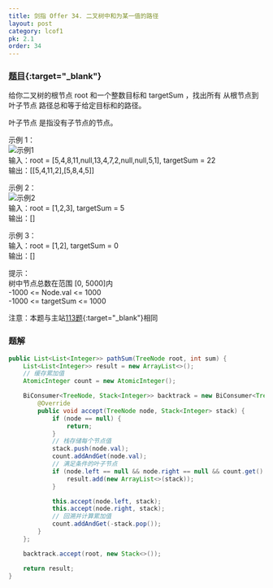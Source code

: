 ```yaml
---
title: 剑指 Offer 34. 二叉树中和为某一值的路径
layout: post
category: lcof1
pk: 2.1
order: 34
---
```


### [题目](https://leetcode-cn.com/problems/er-cha-shu-zhong-he-wei-mou-yi-zhi-de-lu-jing-lcof/){:target="_blank"}

给你二叉树的根节点 root 和一个整数目标和 targetSum ，找出所有 从根节点到叶子节点 路径总和等于给定目标和的路径。

叶子节点 是指没有子节点的节点。



示例 1：  
![示例1](https://assets.leetcode.com/uploads/2021/01/18/pathsumii1.jpg)  
输入：root = [5,4,8,11,null,13,4,7,2,null,null,5,1], targetSum = 22  
输出：[[5,4,11,2],[5,8,4,5]]

示例 2：  
![示例2](https://assets.leetcode.com/uploads/2021/01/18/pathsum2.jpg)  
输入：root = [1,2,3], targetSum = 5  
输出：[]

示例 3：  
输入：root = [1,2], targetSum = 0  
输出：[]


提示：  
树中节点总数在范围 [0, 5000]内  
-1000 <= Node.val <= 1000  
-1000 <= targetSum <= 1000 

注意：本题与主站[113题](https://leetcode-cn.com/problems/path-sum-ii/){:target="_blank"}相同

### 题解

```java
public List<List<Integer>> pathSum(TreeNode root, int sum) {
    List<List<Integer>> result = new ArrayList<>();
    // 缓存累加值
    AtomicInteger count = new AtomicInteger();

    BiConsumer<TreeNode, Stack<Integer>> backtrack = new BiConsumer<TreeNode, Stack<Integer>>() {
        @Override
        public void accept(TreeNode node, Stack<Integer> stack) {
            if (node == null) {
                return;
            }
            // 栈存储每个节点值
            stack.push(node.val);
            count.addAndGet(node.val);
            // 满足条件的叶子节点
            if (node.left == null && node.right == null && count.get() == sum) {
                result.add(new ArrayList<>(stack));
            }

            this.accept(node.left, stack);
            this.accept(node.right, stack);
            // 回溯并计算累加值
            count.addAndGet(-stack.pop());
        }
    };

    backtrack.accept(root, new Stack<>());

    return result;
}
```